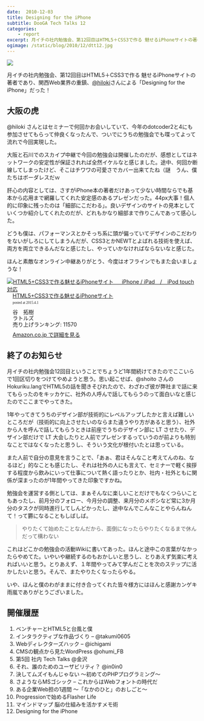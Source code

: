 ```yaml
---
date:  2010-12-03
title: Designing for the iPhone
subtitle: DooGA Tech Talks 12
categories: 
    - report
excerpt: 月イチの社内勉強会、第12回目はHTML5＋CSS3で作る 魅せるiPhoneサイトの著者であり、関西Web業界の重鎮、@hiloki さんによる「Designing for the iPhone」だった！
ogimage: /static/blog/2010/12/dtt12.jpg
---
```


![](/static/blog/2010/12/dtt12.jpg)

月イチの社内勉強会、第12回目はHTML5＋CSS3で作る 魅せるiPhoneサイトの著者であり、関西Web業界の重鎮、[@hiloki](https://twitter.com/hiloki)さんによる「Designing for the iPhone」だった！

## 大阪の虎

@hiloki さんとはセミナーで何回かお会いしていて、今年のdotcoder2と4にも参加させてもらって仲良くなったんで、ついでにうちの勉強会でも喋ってよって流れで今回実現した。

大阪と石川でのスカイプ中継で今回の勉強会は開催したのだが、感想としてはネットワークの安定性が保証されれば全然イケルなと感じました。途中、何回か断線してしまったけど、そこはチワワの可愛さでカバー出来てたね（謎　うん、僕たちはボーダレスだｗ

肝心の内容としては、さすがiPhone本の著者だけあって少ない時間ならでも基本から応用まで網羅してくれた安定感のあるプレゼンだった。44px大事！個人的に印象に残ったのは「細部にこだわる」。良いデザインのサイトの見本としていくつか紹介してくれたのだが、どれもかなり細部まで作りこんであって感心した。

どうも僕は、パフォーマンスとかそっち系に頭が偏っていてデザインのこだわりをないがしろにしてしまうんだが、CSS3とかNEWTとよばれる技術を使えば、両方を両立できるんだなと感じたし、やっていかなければならないなと感じた。

ほんと素敵なオンライン中継ありがとう、今度はオフラインでもまた会いましょうな！

<div class="azlink-box"><div class="azlink-image" style="float:left"><a href="http://www.amazon.co.jp/exec/obidos/ASIN/B00C2ICGPU/warikiru-22/" name="azlinklink" target="_blank"><img src="https://images-na.ssl-images-amazon.com/images/I/51UN5EPk3oL._SL160_.jpg" alt="HTML5+CSS3で作る魅せるiPhoneサイト 　 iPhone / iPad　/　iPod touch対応" style="border:none" /></a></div><div class="azlink-info" style="float:left;margin-left:15px;line-height:120%"><div class="azlink-name" style="margin-bottom:10px;line-height:120%"><a href="http://www.amazon.co.jp/exec/obidos/ASIN/B00C2ICGPU/warikiru-22/" name="azlinklink" target="_blank">HTML5+CSS3で作る魅せるiPhoneサイト</a><div class="azlink-powered-date" style="font-size:7pt;margin-top:5px;font-family:verdana;line-height:120%">posted at 2015.4.1</div></div><div class="azlink-detail">谷　拓樹<br />ラトルズ<br />売り上げランキング: 11570<br /></div><div class="azlink-review" style="margin-top:10px;margin-bottom:10px"></div><div class="azlink-link" style="margin-top:5px"><a href="http://www.amazon.co.jp/exec/obidos/ASIN/B00C2ICGPU/warikiru-22/" target="_blank">Amazon.co.jp で詳細を見る</a></div></div><div class="azlink-footer" style="clear:left"></div></div>

## 終了のお知らせ

月イチの社内勉強会12回目ということでちょうど1年間続けてきたのでここいらで1回区切りをつけてやめようと思う。思い起こせば、@shoito さんのHokuriku.langでHTML5の話を聞きそびれたので、わざわざ彼が弊社まで話に来てもらったのをキッカケに、社外の人呼んで話してもらうのって面白いなと感じたのでここまでやってきた。

1年やってきてうちのデザイン部が技術的にレベルアップしたかと言えば難しいところだが（技術的に向上させたいのならまた違うやり方があると思う）、社外から人を呼んで話してもらうときは前座でうちのデザイン部に LT させたり、デザイン部だけで LT 大会したりと人前でプレゼンするっていうのが前よりも特別なことではなくなったと思うし、そういう文化が根付いたとは思っている。

また人前で自分の意見を言うことで、「あぁ、君はそんなこと考えてんのね、なるほど」的なことも感じたし、それは社外の人にも言えて、セミナーで軽く挨拶する程度から飲みにいって仕事について熱く語ったりとか、社内・社外ともに関係が深まったのが1年間やってきた印象ですかね。

勉強会を運営する側としては、まぁそんなに楽しいことだけでもなくつらいこともあったし、前月分のフォロー、今月分の調整、来月分のメボシなど常に3か月分のタスクが同時進行してしんどかったし、途中なんでこんなことやらんねんて！って欝になることもしばしば。

> やりたくて始めたことなんだから、面倒になったらやりたくなるまで休んだって構わない

これはどこかの勉強会の活動Wikiに書いてあった。ほんと途中この言葉がなかったらやめてた。いやいや継続するのもおかしいと思うし、とりあえず気楽に考えればいいと思う。とりあえず、１年間やってみて学んだことを次のステップに活かしたいと思う。そんで、またやりたくなったらやる。

いや、ほんと僕のわがままに付き合ってくれた皆々様方にはほんと感謝カンゲキ雨嵐でありがとうございました。

## 開催履歴

1. ベンチャーとHTML5と台風と僕
2. インタラクティブな作品づくり – @takumi0605
3. Webディレクターズハック – @ichigami
4. CMSの観点から見たWordPress @ohumi_FB
5. 第5回 社内 Tech Talks @金沢
6. それ、誰のためのユーザビリティ？ @in0in0
7. 決してムズイもんじゃない 〜初めてのPHPプログラミング〜
8. さようならMSゴシック – これからはWebフォントの時代だ
9. ある企業Web担の1週間 〜「なかのひと」のおしごと〜
10. Progressionで始めるFlasher Life
11. マインドマップ 脳の仕組みを活かすメモ術
12. Designing for the iPhone
